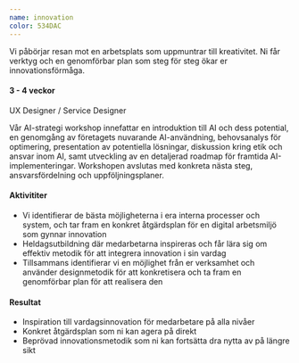 ```yaml
---
name: innovation
color: 534DAC
---
```


<div class="lead">
Vi påbörjar resan mot en arbetsplats som uppmuntrar till kreativitet. Ni får verktyg och en genomförbar plan som steg för steg ökar er innovationsförmåga.
</div>

<h4 class="time-h4">3 - 4 veckor</h4>
UX Designer / Service Designer

<p class="offer-preamble">Vår AI-strategi workshop innefattar en introduktion till AI och dess potential, en genomgång av företagets nuvarande AI-användning, behovsanalys för optimering, presentation av potentiella lösningar, diskussion kring etik och ansvar inom AI, samt utveckling av en detaljerad roadmap för framtida AI-implementeringar.
Workshopen avslutas med konkreta nästa steg, ansvarsfördelning och uppföljningsplaner.</p>

<h4>Aktivititer</h4>

- Vi identifierar de bästa möjligheterna i era interna processer och system, och tar fram en konkret åtgärdsplan för en
  digital arbetsmiljö som gynnar innovation
- Heldagsutbildning där medarbetarna inspireras och får lära sig om effektiv metodik för att integrera innovation i sin
  vardag
- Tillsammans identifierar vi en möjlighet från er verksamhet och använder designmetodik för att konkretisera och ta
  fram en genomförbar plan för att realisera den

<h4>Resultat</h4>

- Inspiration till vardagsinnovation för medarbetare på alla nivåer
- Konkret åtgärdsplan som ni kan agera på direkt
- Beprövad innovationsmetodik som ni kan fortsätta dra nytta av på längre sikt
